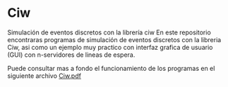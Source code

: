 # Ciw
Simulación de eventos discretos con  la librería ciw
En este repositorio encontraras programas de simulación de eventos discretos con la libreria Ciw, asi como un ejemplo muy practico con interfaz grafica de usuario (GUI) con n-servidores de lineas de espera.

Puede consultar mas a fondo el funcionamiento de los programas en el siguiente archivo [Ciw.pdf](https://drive.google.com/file/d/1DbvPjLUV1mxFk8B5LBereYhJi3MJc0Uf/view?usp=sharing
)
